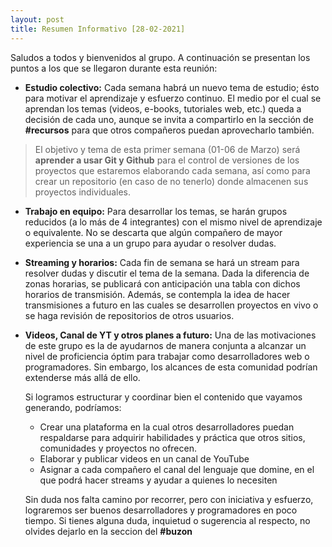 ```yaml
---
layout: post
title: Resumen Informativo [28-02-2021]
---
```


Saludos a todos y bienvenidos al grupo. A continuación se presentan los puntos a los que se llegaron
durante esta reunión:

* **Estudio colectivo:** Cada semana habrá un nuevo tema de estudio; ésto para motivar el
  aprendizaje y esfuerzo continuo. El medio por el cual se aprendan los temas (videos, e-books,
  tutoriales web, etc.) queda a decisión de cada uno, aunque se invita a compartirlo en la sección
  de **#recursos** para que otros compañeros puedan aprovecharlo también.
  
> El objetivo y tema de esta primer semana (01-06 de Marzo) será **aprender a usar Git y Github** para
> el control de versiones de los proyectos que estaremos elaborando cada semana, así como para crear
> un repositorio (en caso de no tenerlo) donde almacenen sus proyectos individuales.

* **Trabajo en equipo:** Para desarrollar los temas, se harán grupos reducidos (a lo más de 4
  integrantes) con el mismo nivel de aprendizaje o equivalente. No se descarta que algún compañero
  de mayor experiencia se una a un grupo para ayudar o resolver dudas.

* **Streaming y horarios:** Cada fin de semana se hará un stream para resolver dudas y discutir el
  tema de la semana. Dada la diferencia de zonas horarias, se publicará con anticipación una tabla
  con dichos horarios de transmisión. Además, se contempla la idea de hacer transmisiones a futuro
  en las cuales se desarrollen proyectos en vivo o se haga revisión de repositorios de otros
  usuarios.
  
* **Videos, Canal de YT y otros planes a futuro:** Una de las motivaciones de este grupo es la de
  ayudarnos de manera conjunta a alcanzar un nivel de proficiencia óptim para trabajar como
  desarrolladores web o programadores. Sin embargo, los alcances de esta comunidad podrían
  extenderse más allá de ello. 
  
  Si logramos estructurar y coordinar bien el contenido que vayamos generando, podríamos:
  * Crear una plataforma en la cual otros desarrolladores puedan respaldarse para adquirir habilidades y práctica
que otros sitios, comunidades y proyectos no ofrecen. 
  * Elaborar y publicar videos en un canal de YouTube
  * Asignar a cada compañero el canal del lenguaje que domine, en el que podrá hacer streams y
    ayudar a quienes lo necesiten
  
  Sin duda nos falta camino por recorrer, pero con iniciativa y esfuerzo, lograremos ser buenos
  desarrolladores y programadores en poco tiempo. Si tienes alguna duda, inquietud o sugerencia al respecto, 
  no olvides dejarlo en la seccion del **#buzon**

